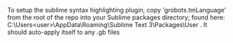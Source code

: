 To setup the sublime syntax highlighting plugin, copy 'grobots.tmLanguage' from the root of the repo into your Sublime packages directory; found here: C:\Users\<user>\AppData\Roaming\Sublime Text 3\Packages\User . It should auto-apply itself to any .gb files